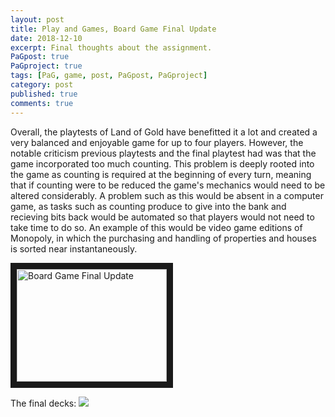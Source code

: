 ```yaml
---
layout: post
title: Play and Games, Board Game Final Update
date: 2018-12-10
excerpt: Final thoughts about the assignment. 
PaGpost: true
PaGproject: true
tags: [PaG, game, post, PaGpost, PaGproject]
category: post
published: true
comments: true
---
```

Overall, the playtests of Land of Gold have benefitted it a lot and created a very balanced and enjoyable game for up to four players. However, the notable criticism previous playtests and the final playtest had was that the game incorporated too much counting. This problem is deeply rooted into the game as counting is required at the beginning of every turn, meaning that if counting were to be reduced the game's mechanics would need to be altered considerably. A problem such as this would be absent in a computer game, as tasks such as counting produce to give into the bank and recieving bits back would be automated so that players would not need to take time to do so. An example of this would be video game editions of Monopoly, in which the purchasing and handling of properties and houses is sorted near instantaneously.

<a href="http://www.youtube.com/watch?feature=player_embedded&v=xgy6QPTNzaU" target="_blank"><img src="http://img.youtube.com/vi/xgy6QPTNzaU/0.jpg" alt="Board Game Final Update" width="240" height="180" border="10" /></a>

The final decks:
<a href="https://i.imgur.com/QTR5JQ1.jpg"><img src="https://i.imgur.com/QTR5JQ1.jpg"></a>